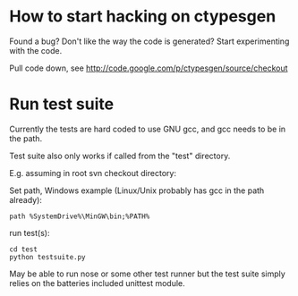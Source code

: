 # How to start hacking on ctypesgen #

Found a bug? Don't like the way the code is generated? Start experimenting with the code.

Pull code down, see http://code.google.com/p/ctypesgen/source/checkout

# Run test suite #

Currently the tests are hard coded to use GNU gcc, and gcc needs to be in the path.

Test suite also only works if called from the "test" directory.

E.g. assuming in root svn checkout directory:

Set path, Windows example (Linux/Unix probably has gcc in the path already):

```
path %SystemDrive%\MinGW\bin;%PATH%
```

run test(s):
```
cd test
python testsuite.py 
```

May be able to run nose or some other test runner but the test suite simply relies on the batteries included unittest module.